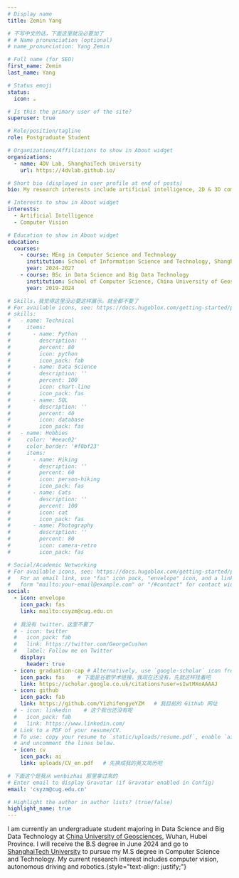 ```yaml
---
# Display name
title: Zemin Yang

# 不写中文的话，下面这里就没必要加了
# # Name pronunciation (optional)
# name_pronunciation: Yang Zemin

# Full name (for SEO)
first_name: Zemin
last_name: Yang

# Status emoji
status:
  icon: ☕️

# Is this the primary user of the site?
superuser: true

# Role/position/tagline
role: Postgraduate Student

# Organizations/Affiliations to show in About widget
organizations:
  - name: 4DV Lab, ShanghaiTech University
    url: https://4dvlab.github.io/

# Short bio (displayed in user profile at end of posts)
bio: My research interests include artificial intelligence, 2D & 3D computer vision.

# Interests to show in About widget
interests:
  - Artificial Intelligence
  - Computer Vision

# Education to show in About widget
education:
  courses:
    - course: MEng in Computer Science and Technology
      institution: School of Information Science and Technology, ShanghaiTech University
      year: 2024-2027
    - course: BSc in Data Science and Big Data Technology
      institution: School of Computer Science, China University of Geosciences, Wuhan
      year: 2019-2024

# Skills，我觉得这里没必要这样展示，就全都不要了
# For available icons, see: https://docs.hugoblox.com/getting-started/page-builder/#icons
# skills:
#   - name: Technical
#     items:
#       - name: Python
#         description: ''
#         percent: 80
#         icon: python
#         icon_pack: fab
#       - name: Data Science
#         description: ''
#         percent: 100
#         icon: chart-line
#         icon_pack: fas
#       - name: SQL
#         description: ''
#         percent: 40
#         icon: database
#         icon_pack: fas
#   - name: Hobbies
#     color: '#eeac02'
#     color_border: '#f0bf23'
#     items:
#       - name: Hiking
#         description: ''
#         percent: 60
#         icon: person-hiking
#         icon_pack: fas
#       - name: Cats
#         description: ''
#         percent: 100
#         icon: cat
#         icon_pack: fas
#       - name: Photography
#         description: ''
#         percent: 80
#         icon: camera-retro
#         icon_pack: fas

# Social/Academic Networking
# For available icons, see: https://docs.hugoblox.com/getting-started/page-builder/#icons
#   For an email link, use "fas" icon pack, "envelope" icon, and a link in the
#   form "mailto:your-email@example.com" or "/#contact" for contact widget.
social:
  - icon: envelope
    icon_pack: fas
    link: mailto:csyzm@cug.edu.cn
  
  # 我没有 twitter，这里不要了  
  # - icon: twitter
  #   icon_pack: fab
  #   link: https://twitter.com/GeorgeCushen
  #   label: Follow me on Twitter
    display:
      header: true
  - icon: graduation-cap # Alternatively, use `google-scholar` icon from `ai` icon pack
    icon_pack: fas    # 下面是谷歌学术链接，我现在还没有，先就这样挂着吧
    link: https://scholar.google.co.uk/citations?user=sIwtMXoAAAAJ
  - icon: github
    icon_pack: fab
    link: https://github.com/YizhifengyeYZM   # 我目前的 Github 网址
  # - icon: linkedin    # 这个我也还没有呢
  #   icon_pack: fab
  #   link: https://www.linkedin.com/
  # Link to a PDF of your resume/CV.
  # To use: copy your resume to `static/uploads/resume.pdf`, enable `ai` icons in `params.yaml`,
  # and uncomment the lines below.
  - icon: cv
    icon_pack: ai
    link: uploads/CV_en.pdf   # 先换成我的英文简历吧

# 下面这个是我从 wenbizhai 那里拿过来的
# Enter email to display Gravatar (if Gravatar enabled in Config)
email: 'csyzm@cug.edu.cn'

# Highlight the author in author lists? (true/false)
highlight_name: true
---
```


I am currently an undergraduate student majoring in Data Science and Big Data Technology at [China University of Geosciences](https://www.cug.edu.cn/), Wuhan, Hubei Province. I will receive the B.S degree in June 2024 and go to [ShanghaiTech University](https://www.shanghaitech.edu.cn/) to pursue my M.S degree in Computer Science and Technology. My current research interest includes computer vision, autonomous driving and robotics.{style="text-align: justify;"}

